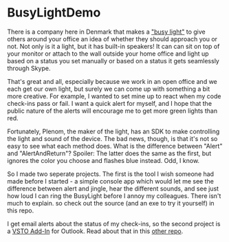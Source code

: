 # BusyLightDemo
There is a company here in Denmark that makes a ["busy light"](http://www.plenom.com/products/kuando-busylight-uc-for-skype4b-lync-cisco-jabber-more/) to give others around your office an idea of whether they should approach you or not. Not only is it a light, but it has built-in speakers! It can can sit on top of your monitor or attach to the wall outside your home office and light up based on a status you set manually or based on a status it gets seamlessly through Skype.

That's great and all, especially because we work in an open office and we each get our own light, but surely we can come up with something a bit more creative. For example, I wanted to set mine up to react when my code check-ins pass or fail. I want a quick alert for myself, and I hope that the public nature of the alerts will encourage me to get more green lights than red.

Fortunately, Plenom, the maker of the light, has an SDK to make controlling the light and sound of the device. The bad news, though, is that it's not so easy to see what each method does. What is the difference between "Alert" and "AlertAndReturn"? Spoiler: The latter does the same as the first, but ignores the color you choose and flashes blue instead. Odd, I know.

So I made two seperate projects. The first is the tool I wish someone had made before I started - a simple console app which would let me see the difference between alert and jingle, hear the different sounds, and see just how loud I can ring the BusyLight before I annoy my colleagues. There isn't much to explain. so check out the source (and an exe to try it yourself) in this repo.

I get email alerts about the status of my check-ins, so the second project is a [VSTO Add-In](https://msdn.microsoft.com/en-us/library/ms268878.aspx) for Outlook. Read about that in this [other repo](https://github.com/hoovercj/vsto-outlook-busylight).